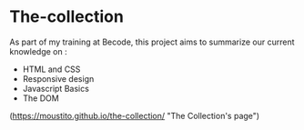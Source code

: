 # The-collection

As part of my training at Becode, this project aims to summarize our current knowledge on :
- HTML and CSS
- Responsive design
- Javascript Basics
- The DOM

(https://moustito.github.io/the-collection/ "The Collection's page")